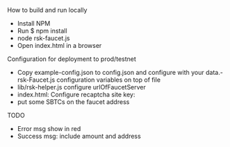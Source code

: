 How to build and run locally

- Install NPM
- Run $ npm install
- node rsk-faucet.js
- Open index.html in a browser


Configuration for deployment to prod/testnet
- Copy example-config.json to config.json and configure with your data.- rsk-Faucet.js configuration variables on top of file
- lib/rsk-helper.js configure urlOfFaucetServer
- index.html: Configure recaptcha site key: <div class="g-recaptcha" data-sitekey="reCaptchaSiteKey"></div>
- put some SBTCs on the faucet address


TODO
- Error msg show in red
- Success msg: include amount and address